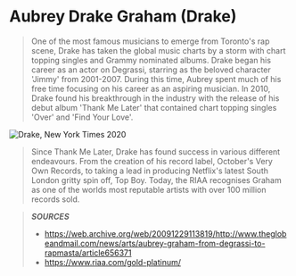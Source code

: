 # Aubrey Drake Graham (Drake)

> One of the most famous musicians to emerge from Toronto's rap scene, Drake has taken the global music charts by a storm with chart topping singles and Grammy nominated albums. 
  Drake began his career as an actor on Degrassi, starring as the beloved character 'Jimmy' from 2001-2007. During this time, Aubrey spent much of his free time focusing on his career as an aspiring musician. 
  In 2010, Drake found his breakthrough in the industry with the release of his debut album 'Thank Me Later' that contained chart topping singles 'Over' and 'Find Your Love'. 

![Drake, New York Times 2020](https://static01.nyt.com/images/2019/12/27/arts/27playlist/merlin_155953353_06939b86-7458-44a6-8781-57e2eaa661aa-superJumbo.jpg)

> Since Thank Me Later, Drake has found success in various different endeavours. 
From the creation of his record label, October's Very Own Records, to taking a lead in producing Netflix's latest South London gritty spin off, Top Boy. Today, the RIAA recognises Graham as one of the worlds most reputable artists with over 100 million records sold. 

> ***SOURCES*** 
> - https://web.archive.org/web/20091229113819/http://www.theglobeandmail.com/news/arts/aubrey-graham-from-degrassi-to-rapmasta/article656371
> - https://www.riaa.com/gold-platinum/
